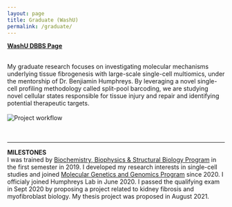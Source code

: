 ```yaml
---
layout: page
title: Graduate (WashU)
permalink: /graduate/
---
```


<p style="text-align:justify">
<strong><a href="http://dbbs.wustl.edu/curstudents/Pages/student_bio.aspx?SID=7712"> WashU DBBS Page</a></strong><br>
<br>
  
My graduate research focuses on investigating molecular mechanisms underlying tissue fibrogenesis with large-scale single-cell multiomics, under the mentorship of Dr. Benjiamin Humphreys. By leveraging a novel single-cell profiling methodology called split-pool barcoding, we are studying novel cellular states responsible for tissue injury and repair and identifying potential therapeutic targets.<br><br>
<img src="https://haikuoli.github.io/files/sciseq-scheme.png" alt="Project workflow"><br><br><br>


---

<strong>MILESTONES</strong><br>
I was trained by <a href="http://dbbs.wustl.edu/divprograms/biophysics/Pages/BBSB.aspx">Biochemistry, Biophysics & Structural Biology Program</a> in the first semester in 2019. I developed my research interests in single-cell studies and joined <a href="http://dbbs.wustl.edu/divprograms/genetics/Pages/default.aspx">Molecular Genetics and Genomics Program</a> since 2020. I officialy joined Humphreys Lab in June 2020. I passed the qualifying exam in Sept 2020 by proposing a project related to kidney fibrosis and myofibroblast biology. My thesis project was proposed in August 2021.<br><br>
  
